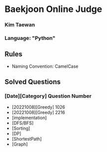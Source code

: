 # Baekjoon Online Judge
### Kim Taewan
### Language: "Python" 


## Rules
- Naming Convention: CamelCase


## Solved Questions
### [Date][Category] Question Number
- [20221008][Greedy] 1026
- [20221008][Greedy] 2216
- [implementation]
- [DFS/BFS]
- [Sorting]
- [DP]
- [ShortestPath]
- [Graph]